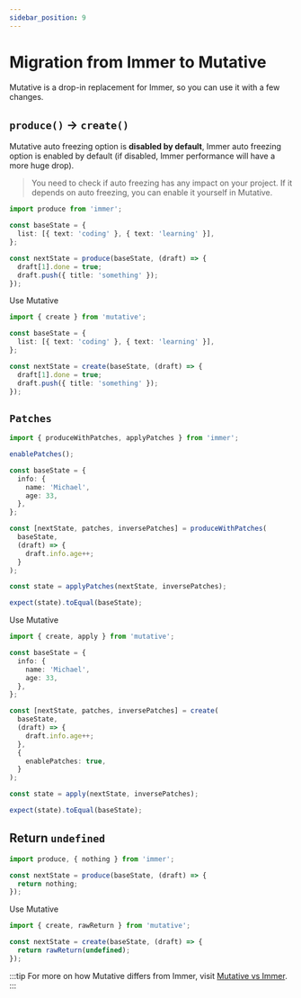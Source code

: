 ```yaml
---
sidebar_position: 9
---
```


# Migration from Immer to Mutative

Mutative is a drop-in replacement for Immer, so you can use it with a few changes.

## `produce()` -> `create()`

Mutative auto freezing option is **disabled by default**, Immer auto freezing option is enabled by default (if disabled, Immer performance will have a more huge drop).

> You need to check if auto freezing has any impact on your project. If it depends on auto freezing, you can enable it yourself in Mutative.

```ts
import produce from 'immer';

const baseState = {
  list: [{ text: 'coding' }, { text: 'learning' }],
};

const nextState = produce(baseState, (draft) => {
  draft[1].done = true;
  draft.push({ title: 'something' });
});
```

Use Mutative

```ts
import { create } from 'mutative';

const baseState = {
  list: [{ text: 'coding' }, { text: 'learning' }],
};

const nextState = create(baseState, (draft) => {
  draft[1].done = true;
  draft.push({ title: 'something' });
});
```

## `Patches`

```ts
import { produceWithPatches, applyPatches } from 'immer';

enablePatches();

const baseState = {
  info: {
    name: 'Michael',
    age: 33,
  },
};

const [nextState, patches, inversePatches] = produceWithPatches(
  baseState,
  (draft) => {
    draft.info.age++;
  }
);

const state = applyPatches(nextState, inversePatches);

expect(state).toEqual(baseState);
```

Use Mutative

```ts
import { create, apply } from 'mutative';

const baseState = {
  info: {
    name: 'Michael',
    age: 33,
  },
};

const [nextState, patches, inversePatches] = create(
  baseState,
  (draft) => {
    draft.info.age++;
  },
  {
    enablePatches: true,
  }
);

const state = apply(nextState, inversePatches);

expect(state).toEqual(baseState);
```

## Return `undefined`

```ts
import produce, { nothing } from 'immer';

const nextState = produce(baseState, (draft) => {
  return nothing;
});
```

Use Mutative

```ts
import { create, rawReturn } from 'mutative';

const nextState = create(baseState, (draft) => {
  return rawReturn(undefined);
});
```

:::tip
For more on how Mutative differs from Immer, visit [Mutative vs Immer](/docs/extra-topics/comparison-with-immer).
:::
